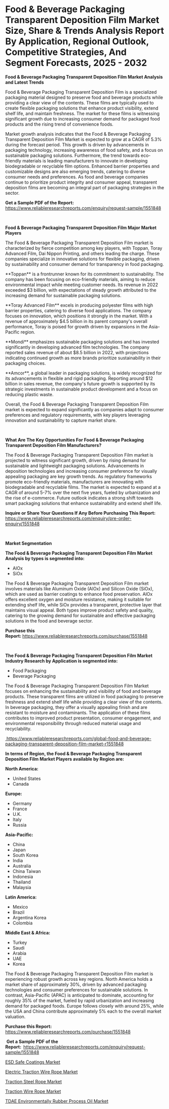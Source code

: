 <p><h1>Food & Beverage Packaging Transparent Deposition Film Market Size, Share & Trends Analysis Report By Application, Regional Outlook, Competitive Strategies, And Segment Forecasts, 2025 - 2032</h1></p><p><strong>Food & Beverage Packaging Transparent Deposition Film Market Analysis and Latest Trends</strong></p>
<p><p>Food & Beverage Packaging Transparent Deposition Film is a specialized packaging material designed to preserve food and beverage products while providing a clear view of the contents. These films are typically used to create flexible packaging solutions that enhance product visibility, extend shelf life, and maintain freshness. The market for these films is witnessing significant growth due to increasing consumer demand for packaged food products and the rising trend of convenience foods.</p><p>Market growth analysis indicates that the Food & Beverage Packaging Transparent Deposition Film Market is expected to grow at a CAGR of 5.3% during the forecast period. This growth is driven by advancements in packaging technology, increasing awareness of food safety, and a focus on sustainable packaging solutions. Furthermore, the trend towards eco-friendly materials is leading manufacturers to innovate in developing biodegradable or recyclable film options. Enhanced barrier properties and customizable designs are also emerging trends, catering to diverse consumer needs and preferences. As food and beverage companies continue to prioritize product integrity and consumer appeal, transparent deposition films are becoming an integral part of packaging strategies in the sector.</p></p>
<p><strong>Get a Sample PDF of the Report:&nbsp;</strong> <a href="https://www.reliableresearchreports.com/enquiry/request-sample/1551848?utm_campaign=115&utm_medium=2&utm_source=Github&utm_content=ia&utm_term=01022025&utm_id=food-beverage-packaging-transparent-deposition-film">https://www.reliableresearchreports.com/enquiry/request-sample/1551848</a></p>
<p>&nbsp;</p>
<p><strong>Food & Beverage Packaging Transparent Deposition Film Major Market Players</strong></p>
<p><p>The Food & Beverage Packaging Transparent Deposition Film market is characterized by fierce competition among key players, with Toppan, Toray Advanced Film, Dai Nippon Printing, and others leading the charge. These companies specialize in innovative solutions for flexible packaging, driven by sustainability and consumer demand for transparency in food packaging.</p><p>**Toppan** is a frontrunner known for its commitment to sustainability. The company has been focusing on eco-friendly materials, aiming to reduce environmental impact while meeting customer needs. Its revenue in 2022 exceeded $3 billion, with expectations of steady growth attributed to the increasing demand for sustainable packaging solutions.</p><p>**Toray Advanced Film** excels in producing polyester films with high barrier properties, catering to diverse food applications. The company focuses on innovation, which positions it strongly in the market. With a revenue of approximately $4.5 billion in its parent company's overall performance, Toray is poised for growth driven by expansions in the Asia-Pacific region.</p><p>**Mondi** emphasizes sustainable packaging solutions and has invested significantly in developing advanced film technologies. The company reported sales revenue of about $8.5 billion in 2022, with projections indicating continued growth as more brands prioritize sustainability in their packaging choices.</p><p>**Amcor**, a global leader in packaging solutions, is widely recognized for its advancements in flexible and rigid packaging. Reporting around $12 billion in sales revenue, the company's future growth is supported by its strategic investments in sustainable product development and a focus on reducing plastic waste.</p><p>Overall, the Food & Beverage Packaging Transparent Deposition Film market is expected to expand significantly as companies adapt to consumer preferences and regulatory requirements, with key players leveraging innovation and sustainability to capture market share.</p></p>
<p>&nbsp;</p>
<p><strong>What Are The Key Opportunities For Food & Beverage Packaging Transparent Deposition Film Manufacturers?</strong></p>
<p><p>The Food & Beverage Packaging Transparent Deposition Film market is projected to witness significant growth, driven by rising demand for sustainable and lightweight packaging solutions. Advancements in deposition technologies and increasing consumer preference for visually appealing packaging are key growth trends. As regulatory frameworks promote eco-friendly materials, manufacturers are innovating with biodegradable and recyclable films. The market is expected to expand at a CAGR of around 5-7% over the next five years, fueled by urbanization and the rise of e-commerce. Future outlook indicates a strong shift towards smart packaging solutions that enhance sustainability and extend shelf life.</p></p>
<p><strong>Inquire or Share Your Questions If Any Before Purchasing This Report:</strong> <a href="https://www.reliableresearchreports.com/enquiry/pre-order-enquiry/1551848?utm_campaign=115&utm_medium=2&utm_source=Github&utm_content=ia&utm_term=01022025&utm_id=food-beverage-packaging-transparent-deposition-film">https://www.reliableresearchreports.com/enquiry/pre-order-enquiry/1551848</a></p>
<p>&nbsp;</p>
<p><strong>Market Segmentation</strong></p>
<p><strong>The Food & Beverage Packaging Transparent Deposition Film Market Analysis by types is segmented into:</strong></p>
<p><ul><li>AlOx</li><li>SiOx</li></ul></p>
<p><p>The Food & Beverage Packaging Transparent Deposition Film market involves materials like Aluminum Oxide (AlOx) and Silicon Oxide (SiOx), which are used as barrier coatings to enhance food preservation. AlOx offers excellent oxygen and moisture resistance, making it suitable for extending shelf life, while SiOx provides a transparent, protective layer that maintains visual appeal. Both types improve product safety and quality, catering to the growing demand for sustainable and effective packaging solutions in the food and beverage sector.</p></p>
<p><strong>Purchase this Report:&nbsp;</strong><a href="https://www.reliableresearchreports.com/purchase/1551848?utm_campaign=115&utm_medium=2&utm_source=Github&utm_content=ia&utm_term=01022025&utm_id=food-beverage-packaging-transparent-deposition-film">https://www.reliableresearchreports.com/purchase/1551848</a></p>
<p>&nbsp;</p>
<p><strong>The Food & Beverage Packaging Transparent Deposition Film Market Industry Research by Application is segmented into:</strong></p>
<p><ul><li>Food Packaging</li><li>Beverage Packaging</li></ul></p>
<p><p>The Food & Beverage Packaging Transparent Deposition Film Market focuses on enhancing the sustainability and visibility of food and beverage products. These transparent films are utilized in food packaging to preserve freshness and extend shelf life while providing a clear view of the contents. In beverage packaging, they offer a visually appealing finish and are resistant to moisture and contaminants. The application of these films contributes to improved product presentation, consumer engagement, and environmental responsibility through reduced material usage and recyclability.</p></p>
<p><a href="https://www.reliableresearchreports.com/global-food-and-beverage-packaging-transparent-deposition-film-market-r1551848?utm_campaign=115&utm_medium=2&utm_source=Github&utm_content=ia&utm_term=01022025&utm_id=food-beverage-packaging-transparent-deposition-film">&nbsp;https://www.reliableresearchreports.com/global-food-and-beverage-packaging-transparent-deposition-film-market-r1551848</a></p>
<p><strong>In terms of Region, the Food & Beverage Packaging Transparent Deposition Film Market Players available by Region are:</strong></p>
<p>
    <p> <strong> North America: </strong>
        <ul>
            <li>United States</li>
            <li>Canada</li>
        </ul>
        </p> 
    <p> <strong> Europe: </strong>
        <ul>
            <li>Germany</li>
            <li>France</li>
            <li>U.K.</li>
            <li>Italy</li>
            <li>Russia</li>
        </ul>
        </p> 
    <p> <strong> Asia-Pacific: </strong>
        <ul>
            <li>China</li>
            <li>Japan</li>
            <li>South Korea</li>
            <li>India</li>
            <li>Australia</li>
            <li>China Taiwan</li>
            <li>Indonesia</li>
            <li>Thailand</li>
            <li>Malaysia</li>
        </ul>
        </p> 
    <p> <strong> Latin America: </strong>
        <ul>
            <li>Mexico</li>
            <li>Brazil</li>
            <li>Argentina Korea</li>
            <li>Colombia</li>
        </ul>
        </p> 
    <p> <strong> Middle East & Africa: </strong>
        <ul>
            <li>Turkey</li>
            <li>Saudi</li>
            <li>Arabia</li>
            <li>UAE</li>
            <li>Korea</li>
        </ul>
    </p>
    </p>
<p><p>The Food & Beverage Packaging Transparent Deposition Film market is experiencing robust growth across key regions. North America holds a market share of approximately 30%, driven by advanced packaging technologies and consumer preferences for sustainable solutions. In contrast, Asia-Pacific (APAC) is anticipated to dominate, accounting for roughly 35% of the market, fueled by rapid urbanization and increasing demand for packaged foods. Europe follows closely with around 25%, while the USA and China contribute approximately 5% each to the overall market valuation.</p></p>
<p><strong>Purchase this Report: </strong><a href="https://www.reliableresearchreports.com/purchase/1551848?utm_campaign=115&utm_medium=2&utm_source=Github&utm_content=ia&utm_term=01022025&utm_id=food-beverage-packaging-transparent-deposition-film">https://www.reliableresearchreports.com/purchase/1551848</a></p>
<p>&nbsp;<strong>Get a Sample PDF of the Report:&nbsp;&nbsp;</strong><a href="https://www.reliableresearchreports.com/enquiry/request-sample/1551848?utm_campaign=115&utm_medium=2&utm_source=Github&utm_content=ia&utm_term=01022025&utm_id=food-beverage-packaging-transparent-deposition-film">https://www.reliableresearchreports.com/enquiry/request-sample/1551848</a></p>
<p><strong></strong></p>
<p><p><a href="https://github.com/akrachveslov/Market-Research-Report-List-1/blob/main/esd-safe-coatings-market.md?utm_campaign=115&utm_medium=2&utm_source=Github&utm_content=ia&utm_term=01022025&utm_id=food-beverage-packaging-transparent-deposition-film">ESD Safe Coatings Market</a></p><p><a href="https://github.com/pimanoruman/Market-Research-Report-List-1/blob/main/electric-traction-wire-rope-market.md?utm_campaign=115&utm_medium=2&utm_source=Github&utm_content=ia&utm_term=01022025&utm_id=food-beverage-packaging-transparent-deposition-film">Electric Traction Wire Rope Market</a></p><p><a href="https://github.com/adyawafurber1/Market-Research-Report-List-1/blob/main/traction-steel-rope-market.md?utm_campaign=115&utm_medium=2&utm_source=Github&utm_content=ia&utm_term=01022025&utm_id=food-beverage-packaging-transparent-deposition-film">Traction Steel Rope Market</a></p><p><a href="https://github.com/sungbruington660/Market-Research-Report-List-1/blob/main/traction-wire-rope-market.md?utm_campaign=115&utm_medium=2&utm_source=Github&utm_content=ia&utm_term=01022025&utm_id=food-beverage-packaging-transparent-deposition-film">Traction Wire Rope Market</a></p><p><a href="https://github.com/arnoldannice0/Market-Research-Report-List-1/blob/main/tdae-environmentally-rubber-process-oil-market.md?utm_campaign=115&utm_medium=2&utm_source=Github&utm_content=ia&utm_term=01022025&utm_id=food-beverage-packaging-transparent-deposition-film">TDAE Environmentally Rubber Process Oil Market</a></p></p>